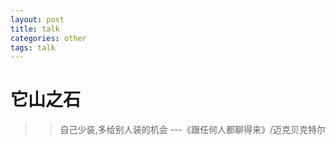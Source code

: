 ```yaml
---
layout: post
title: talk
categories: other
tags: talk
---
```


# 它山之石

>> 自己少装,多给别人装的机会 ---《跟任何人都聊得来》/迈克贝克特尔

